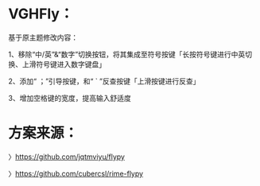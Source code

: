 # VGHFly：

基于原主题修改内容：

1、移除“中/英”&“数字”切换按钮，将其集成至符号按键「长按符号键进行中英切换、上滑符号键进入数字键盘」

2、添加“ ；”引导按键，和“ ` ”反查按键「上滑按键进行反查」

3、增加空格键的宽度，提高输入舒适度


# 方案来源：
〉https://github.com/jqtmviyu/flypy

〉https://github.com/cubercsl/rime-flypy
